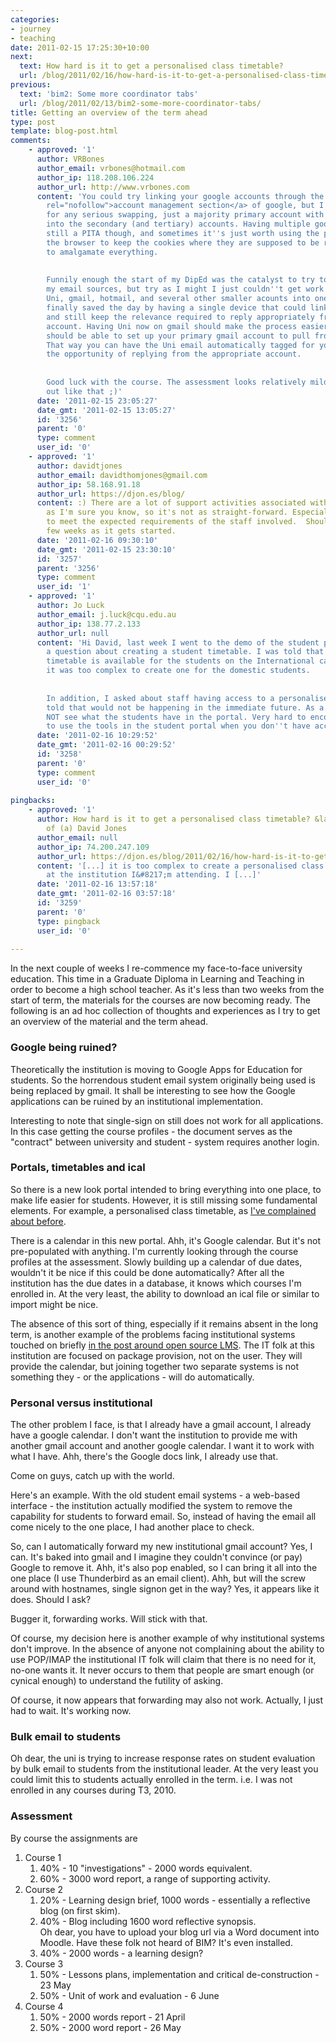 ```yaml
---
categories:
- journey
- teaching
date: 2011-02-15 17:25:30+10:00
next:
  text: How hard is it to get a personalised class timetable?
  url: /blog/2011/02/16/how-hard-is-it-to-get-a-personalised-class-timetable/
previous:
  text: 'bim2: Some more coordinator tabs'
  url: /blog/2011/02/13/bim2-some-more-coordinator-tabs/
title: Getting an overview of the term ahead
type: post
template: blog-post.html
comments:
    - approved: '1'
      author: VRBones
      author_email: vrbones@hotmail.com
      author_ip: 118.208.106.224
      author_url: http://www.vrbones.com
      content: 'You could try linking your google accounts through the <a href="https://www.google.com/accounts/b/0/ManageAccount"
        rel="nofollow">account management section</a> of google, but I haven''t done that
        for any serious swapping, just a majority primary account with an occasional dabble
        into the secondary (and tertiary) accounts. Having multiple google accounts is
        still a PITA though, and sometimes it''s just worth using the privacy mode on
        the browser to keep the cookies where they are supposed to be rather than attempting
        to amalgamate everything.
    
    
        Funnily enough the start of my DipEd was the catalyst to try to centralize all
        my email sources, but try as I might I just couldn''t get work exchange server,
        Uni, gmail, hotmail, and several other smaller acounts into one mailbox. iPhone
        finally saved the day by having a single device that could link up to all accounts,
        and still keep the relevance required to reply appropriately from the correct
        account. Having Uni now on gmail should make the process easier though as you
        should be able to set up your primary gmail account to pull from your Uni one.
        That way you can have the Uni email automatically tagged for you and also have
        the opportunity of replying from the appropriate account.
    
    
        Good luck with the course. The assessment looks relatively mild when you lay it
        out like that ;)'
      date: '2011-02-15 23:05:27'
      date_gmt: '2011-02-15 13:05:27'
      id: '3256'
      parent: '0'
      type: comment
      user_id: '0'
    - approved: '1'
      author: davidtjones
      author_email: davidthomjones@gmail.com
      author_ip: 58.168.91.18
      author_url: https://djon.es/blog/
      content: :) There are a lot of support activities associated with that assessment,
        as I'm sure you know, so it's not as straight-forward. Especially given the need
        to meet the expected requirements of the staff involved.  Should be an interesting
        few weeks as it gets started.
      date: '2011-02-16 09:30:10'
      date_gmt: '2011-02-15 23:30:10'
      id: '3257'
      parent: '3256'
      type: comment
      user_id: '1'
    - approved: '1'
      author: Jo Luck
      author_email: j.luck@cqu.edu.au
      author_ip: 138.77.2.133
      author_url: null
      content: 'Hi David, last week I went to the demo of the student portal and asked
        a question about creating a student timetable. I was told that a personalised
        timetable is available for the students on the International campuses but that
        it was too complex to create one for the domestic students.
    
    
        In addition, I asked about staff having access to a personalised portal and was
        told that would not be happening in the immediate future. As a lecturer I can
        NOT see what the students have in the portal. Very hard to encourage students
        to use the tools in the student portal when you don''t have access. *Sigh*'
      date: '2011-02-16 10:29:52'
      date_gmt: '2011-02-16 00:29:52'
      id: '3258'
      parent: '0'
      type: comment
      user_id: '0'
    
pingbacks:
    - approved: '1'
      author: How hard is it to get a personalised class timetable? &laquo; The Weblog
        of (a) David Jones
      author_email: null
      author_ip: 74.200.247.109
      author_url: https://djon.es/blog/2011/02/16/how-hard-is-it-to-get-a-personalised-class-timetable/
      content: '[...] it is too complex to create a personalised class timetable for students
        at the institution I&#8217;m attending. I [...]'
      date: '2011-02-16 13:57:18'
      date_gmt: '2011-02-16 03:57:18'
      id: '3259'
      parent: '0'
      type: pingback
      user_id: '0'
    
---
```

In the next couple of weeks I re-commence my face-to-face university education. This time in a Graduate Diploma in Learning and Teaching in order to become a high school teacher. As it's less than two weeks from the start of term, the materials for the courses are now becoming ready. The following is an ad hoc collection of thoughts and experiences as I try to get an overview of the material and the term ahead.

### Google being ruined?

Theoretically the institution is moving to Google Apps for Education for students. So the horrendous student email system originally being used is being replaced by gmail. It shall be interesting to see how the Google applications can be ruined by an institutional implementation.

Interesting to note that single-sign on still does not work for all applications. In this case getting the course profiles - the document serves as the "contract" between university and student - system requires another login.

### Portals, timetables and ical

So there is a new look portal intended to bring everything into one place, to make life easier for students. However, it is still missing some fundamental elements. For example, a personalised class timetable, as [I've complained about before](/blog/2011/01/30/institutional-information-systems-and-the-problems-of-service-provision/).

There is a calendar in this new portal. Ahh, it's Google calendar. But it's not pre-populated with anything. I'm currently looking through the course profiles at the assessment. Slowly building up a calendar of due dates, wouldn't it be nice if this could be done automatically? After all the institution has the due dates in a database, it knows which courses I'm enrolled in. At the very least, the ability to download an ical file or similar to import might be nice.

The absence of this sort of thing, especially if it remains absent in the long term, is another example of the problems facing institutional systems touched on briefly [in the post around open source LMS](/blog/2011/02/13/on-the-potential-flexibility-of-open-source-lms-and-its-limits/). The IT folk at this institution are focused on package provision, not on the user. They will provide the calendar, but joining together two separate systems is not something they - or the applications - will do automatically.

### Personal versus institutional

The other problem I face, is that I already have a gmail account, I already have a google calendar. I don't want the institution to provide me with another gmail account and another google calendar. I want it to work with what I have. Ahh, there's the Google docs link, I already use that.

Come on guys, catch up with the world.

Here's an example. With the old student email systems - a web-based interface - the institution actually modified the system to remove the capability for students to forward email. So, instead of having the email all come nicely to the one place, I had another place to check.

So, can I automatically forward my new institutional gmail account? Yes, I can. It's baked into gmail and I imagine they couldn't convince (or pay) Google to remove it. Ahh, it's also pop enabled, so I can bring it all into the one place (I use Thunderbird as an email client). Ahh, but will the screw around with hostnames, single signon get in the way? Yes, it appears like it does. Should I ask?

Bugger it, forwarding works. Will stick with that.

Of course, my decision here is another example of why institutional systems don't improve. In the absence of anyone not complaining about the ability to use POP/IMAP the institutional IT folk will claim that there is no need for it, no-one wants it. It never occurs to them that people are smart enough (or cynical enough) to understand the futility of asking.

Of course, it now appears that forwarding may also not work. Actually, I just had to wait. It's working now.

### Bulk email to students

Oh dear, the uni is trying to increase response rates on student evaluation by bulk email to students from the institutional leader. At the very least you could limit this to students actually enrolled in the term. i.e. I was not enrolled in any courses during T3, 2010.

### Assessment

By course the assignments are

1. Course 1
    1. 40% - 10 "investigations" - 2000 words equivalent.
    2. 60% - 3000 word report, a range of supporting activity.
2. Course 2
    1. 20% - Learning design brief, 1000 words - essentially a reflective blog (on first skim).
    2. 40% - Blog including 1600 word reflective synopsis.  
        Oh dear, you have to upload your blog url via a Word document into Moodle. Have these folk not heard of BIM? It's even installed.
    3. 40% - 2000 words - a learning design?
3. Course 3
    1. 50% - Lessons plans, implementation and critical de-construction - 23 May
    2. 50% - Unit of work and evaluation - 6 June
4. Course 4
    1. 50% - 2000 words report - 21 April
    2. 50% - 2000 word report - 26 May